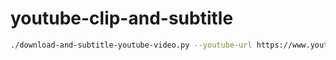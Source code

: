 # youtube-clip-and-subtitle

```bash
./download-and-subtitle-youtube-video.py --youtube-url https://www.youtube.com/watch\?v\=86Ofb7UH6ng --start-time 2:45 --end-time 3:15 --custom-name test --offset 0.5
```
